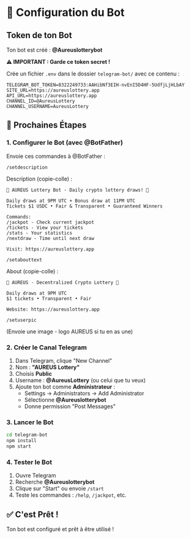 # 🔐 Configuration du Bot

## Token de ton Bot

Ton bot est créé : **@Aureuslotterybot**

**⚠️ IMPORTANT : Garde ce token secret !**

Crée un fichier `.env` dans le dossier `telegram-bot/` avec ce contenu :

```env
TELEGRAM_BOT_TOKEN=8322249733:AAHibNf3EIH-nvEnI5D4HF-5UdfjLjHLbAY
SITE_URL=https://aureuslottery.app
API_URL=https://aureuslottery.app
CHANNEL_ID=@AureusLottery
CHANNEL_USERNAME=AureusLottery
```

## 📝 Prochaines Étapes

### 1. Configurer le Bot (avec @BotFather)

Envoie ces commandes à @BotFather :

```
/setdescription
```
Description (copie-colle) :
```
🎰 AUREUS Lottery Bot - Daily crypto lottery draws! 🎰

Daily draws at 9PM UTC + Bonus draw at 11PM UTC
Tickets $1 USDC • Fair & Transparent • Guaranteed Winners

Commands:
/jackpot - Check current jackpot
/tickets - View your tickets
/stats - Your statistics
/nextdraw - Time until next draw

Visit: https://aureuslottery.app
```

```
/setabouttext
```
About (copie-colle) :
```
🎰 AUREUS - Decentralized Crypto Lottery 🎰

Daily draws at 9PM UTC
$1 tickets • Transparent • Fair

Website: https://aureuslottery.app
```

```
/setuserpic
```
(Envoie une image - logo AUREUS si tu en as une)

### 2. Créer le Canal Telegram

1. Dans Telegram, clique "New Channel"
2. Nom : **"AUREUS Lottery"**
3. Choisis **Public**
4. Username : **@AureusLottery** (ou celui que tu veux)
5. Ajoute ton bot comme **Administrateur** :
   - Settings → Administrators → Add Administrator
   - Sélectionne **@Aureuslotterybot**
   - Donne permission "Post Messages"

### 3. Lancer le Bot

```bash
cd telegram-bot
npm install
npm start
```

### 4. Tester le Bot

1. Ouvre Telegram
2. Recherche **@Aureuslotterybot**
3. Clique sur "Start" ou envoie `/start`
4. Teste les commandes : `/help`, `/jackpot`, etc.

## ✅ C'est Prêt !

Ton bot est configuré et prêt à être utilisé !


